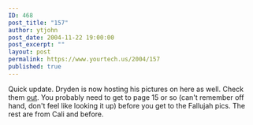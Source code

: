 ```yaml
---
ID: 468
post_title: "157"
author: ytjohn
post_date: 2004-11-22 19:00:00
post_excerpt: ""
layout: post
permalink: https://www.yourtech.us/2004/157
published: true
---
```

Quick update.  Dryden is now hosting his pictures on here as well.  Check them <a href="http://www.sqbnet.net/pics/dryden">out</a>.
You probably need to get to page 15 or so (can't remember off hand, don't feel like looking it up) before you get to the Fallujah pics.  The rest are from Cali and before.